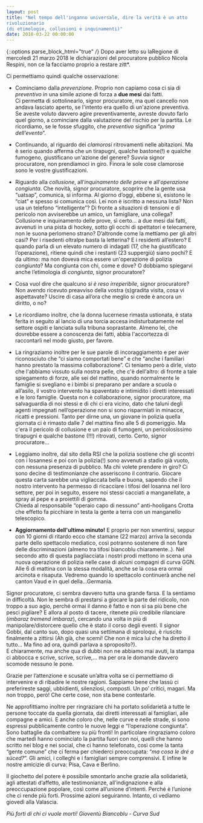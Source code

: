 ```yaml
---
layout: post
title: "Nel tempo dell'inganno universale, dire la verità è un atto 
rivoluzionario
(di etimologie, collusioni e inquinamenti)"
date: 2018-03-22 00:00:00
---
```

{::options parse_block_html="true" /}
Dopo aver letto su laRegione di mercoledì 21 marzo 2018 le dichiarazioni 
del procuratore pubblico Nicola Respini, non ce la facciamo proprio a 
restare zitt\*.


Ci permettiamo quindi qualche osservazione:

+ Cominciamo dalla *prevenzione*. Proprio non capiamo cosa ci sia di 
  *preventivo* in una simile azione di forza a **due mesi** dai fatti.  
  Ci permetta di sottolinearlo, signor procuratore, ma quel cancello non 
  andava lasciato aperto, se l'intento era quello di un'azione 
  preventiva.
  Se aveste voluto davvero agire preventivamente, avreste dovuto farlo 
  quel giorno, a cominciare dalla valutazione del rischio per la 
  partita.
  Le ricordiamo, se le fosse sfuggito, che *preventivo* significa 
  “*prima dell'evento*”.

+ Continuando, al riguardo dei *clamorosi* ritrovamenti nelle 
  abitazioni.
  Ma è serio quando afferma che un tirapugni, qualche bastone(!) e 
  qualche fumogeno, giustificano un'azione del genere? Suvvia signor 
  procuratore, non prendiamoci in giro. Finora le sole cose clamorose 
  sono le vostre giustificazioni.

+ Riguardo alla *collusione*, all’*inquinamento delle prove* e 
  all’*operazione congiunta*.
  Che novità, signor procuratore, scoprire che la gente usa “uatsap”, 
  comunica, si informa. Al giorno d’oggi, ebbene sì, esistono le “ciat” 
  e spesso si comunica così. Lei non è iscritto a nessuna lista? Non usa 
  un telefono “intelligente”? Di fronte a situazioni di tensioni e di 
  pericolo non avviserebbe un amico, un famigliare, una collega?  
  Collusione e inquinamento delle prove, sì certo… a due mesi dai fatti, 
  avvenuti in una pista di hockey, sotto gli occhi di spettatori e 
  telecamere, non le suona perlomeno strano?  D’altronde come la 
  mettiamo per gli altri casi? Per i risedenti oltralpe basta la 
  letterina? E i residenti all’estero? E quando parla di un elevato 
  numero di indagati (17, che ha giustificato l’operazione), ritiene 
  quindi che i restanti (23 suppergiù) siano pochi?  E da ultimo: ma non 
  doveva mica essere un'operazione di polizia *congiunta*? Ma congiunta 
  con chi, come e dove? O dobbiamo spiegarvi anche l’etimologia di 
  *congiunta*, signor procuratore?

+ Cosa vuol dire che qualcuno *si è reso irreperibile*, signor 
  procuratore? Non avendo ricevuto preavviso della vostra (s)gradita 
  visita, cosa vi aspettavate? Uscire di casa all’ora che meglio si 
  crede è ancora un diritto, o no?

+ Le ricordiamo inoltre, che la donna lucernese rimasta ustionata, è 
  stata ferita in seguito al lancio di una torcia accesa 
  indisturbatamente nel settore ospiti e lanciata sulla tribuna 
  soprastante. Almeno lei, che dovrebbe essere a conoscenza dei fatti, 
  abbia l'accortezza di raccontarli nel modo giusto, per favore.

+ La ringraziamo inoltre per le sue parole di incoraggiamento e per aver 
  riconosciuto che “ci siamo comportati bene” e che “anche i familiari 
  hanno prestato la massima collaborazione”. Ci teniamo però a dirle, 
  visto che l'abbiamo vissuto sulla nostra pelle, che c'è dell'altro: di 
  fronte a tale spiegamento di forze, alle sei del mattino, quando 
  normalmente le famiglie si svegliano e i bimbi si preparano per andare 
  a scuola o all’asilo, il vostro intervento ha spaventato e intimidito 
  i diretti interessati e le loro famiglie. Questa non è collaborazione, 
  signor procuratore, ma salvaguardia di noi stessi e di chi ci era 
  vicino, dato che taluni degli agenti impegnati nell’operazione non si 
  sono risparmiati in minacce, ricatti e pressioni. Tanto per dirne una, 
  un giovane in polizia quella giornata ci è rimasto dalle 7 del mattina 
  fino alle 5 di pomeriggio. Ma c'era il pericolo di collusione e un 
  paio di fumogeni, un pericolosissimo tirapugni e qualche bastone (!!!) 
  ritrovati, certo. Certo, signor procuratore...  

+ Leggiamo inoltre, dal sito della RSI che la polizia sostiene che gli 
  scontri con i losannesi e poi con la polizia(!) sono avvenuti a stadio 
  già vuoto, con nessuna presenza di pubblico. Ma chi volete prendere in 
  giro? Ci sono decine di testimonianze che asseriscono il contrario. 
  Giocare questa carta sarebbe una vigliaccata bella e buona, sapendo 
  che il nostro intervento ha permesso di ricacciare i tifosi del 
  losanna nel loro settore, per poi in seguito, essere noi stessi 
  cacciati a manganellate, a spray al pepe e a proiettili di gomma.  
  Chieda al responsabile “operaio capo di nessuno” anti-hooligans Crotta 
  che effetto fa picchiare in testa la gente a terra con un manganello 
  telescopico.

+ **Aggiornamento dell'ultimo minuto!** E proprio per non smentirsi, 
  seppur con 10 giorni di ritardo ecco che stamane (22 marzo) arriva la 
  seconda parte dello spettacolo mediatico, così potranno sostenere di 
  non fare delle discriminazioni (almeno tra tifosi biancoblu 
  chiaramente..). Nel secondo atto di questa pagliacciata i nostri prodi 
  mettono in scena una nuova operazione di polizia nelle case di alcuni 
  compagni di curva GGN. Alle 6 di mattina con la stessa modalità, anche 
  se la cosa era ormai arcinota e risaputa. Vedremo quando lo spettacolo 
  continuerà anche nel canton Vaud e in quel della...Germania.

Signor procuratore, ci sembra davvero tutta una grande farsa. E la 
sentiamo in difficoltà. 
Non le sembra di prestarsi a giocare la parte del ridicolo, non troppo a 
suo agio, perché ormai il danno è fatto e non si sa più bene che pesci 
pigliare? E allora al posto di tacere, ritenete più credibile rilanciare 
(*imbaraz tremend imbaraz*), cercando una volta in più di 
manipolare/distorcere quello che è stato il corso degli eventi. Il 
signor Gobbi, dal canto suo, dopo quasi una settimana di sproloqui, è 
riuscito  finalmente a zittirsi (Ah già, che scemi! Che non è mica lui 
che ha diretto il tutto… Ma fino ad ora, quindi parlava a sproposito?).  
E chiaramente, ma anche qua di dubbi non ne abbiamo mai avuti, la stampa 
ci abbocca e scrive, scrive, scrive,… ma per ora le domande davvero 
scomode nessuno le pone. 

Grazie per l’attenzione e scusate un’altra volta se ci permettiamo di 
intervenire e di ribadire le nostre ragioni. Sappiamo bene che lassù ci 
preferireste saggi, ubbidienti, silenziosi, composti. Un po’ critici, 
magari. Ma non troppo, però! Che certe cose, non sta bene contestarle.

Ne approfittiamo inoltre per ringraziare chi ha portato solidarietà a 
tutte le persone toccate da quella giornata, dai diretti interessati ai 
famigliari, alle compagne e amici. E anche coloro che, nelle curve e 
nelle strade, si sono espressi pubblicamente contro le nuove leggi e 
“l’operazione congiunta”. Sono battaglie da combattere su più fronti!
In particolare ringraziamo coloro che martedì hanno cominciato la 
partita fuori con noi, quelli che hanno scritto nei blog e nei social, 
che ci hanno telefonato, così come la tanta “gente comune” che ci ferma 
per chiederci preoccupata: “*ma cosa le dré a süced?*”. Gli amici, i 
colleghi e i famigliari sempre comprensivi. E infine le nostre amicizie 
di curva: Pisa, Cava e Berlino.

Il giochetto del potere è possibile smontarlo anche grazie alla 
solidarietà, agli attestati d’affetto, alle testimonianze, 
all’indignazione e alla preoccupazione popolare, così come all’unione 
d’intenti. Perché è l’unione che ci rende più forti.
Prossime azioni seguiranno. Intanto, ci vediamo giovedì alla Valascia.

*Più forti di chi ci vuole morti! 
Gioventù Biancoblu - Curva Sud*
